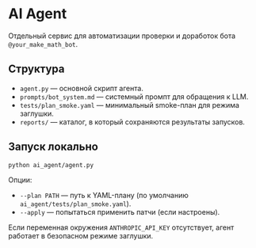 # AI Agent

Отдельный сервис для автоматизации проверки и доработок бота `@your_make_math_bot`.

## Структура
- `agent.py` — основной скрипт агента.
- `prompts/bot_system.md` — системный промпт для обращения к LLM.
- `tests/plan_smoke.yaml` — минимальный smoke-план для режима заглушки.
- `reports/` — каталог, в который сохраняются результаты запусков.

## Запуск локально
```bash
python ai_agent/agent.py
```

Опции:
- `--plan PATH` — путь к YAML-плану (по умолчанию `ai_agent/tests/plan_smoke.yaml`).
- `--apply` — попытаться применить патчи (если настроены).

Если переменная окружения `ANTHROPIC_API_KEY` отсутствует, агент работает в безопасном режиме заглушки.
